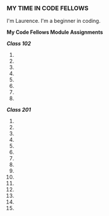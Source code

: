 ### **MY TIME IN CODE FELLOWS**

I'm Laurence. I'm a beginner in coding.

**My Code Fellows Module Assignments**

**_Class 102_**

1.
2.
3.
4.
5.
6.
7.
8.

**_Class 201_**

1.
2.
3.
4.
5.
6.
7.
8.
9.
10.
11.
12.
13.
14.
15.


